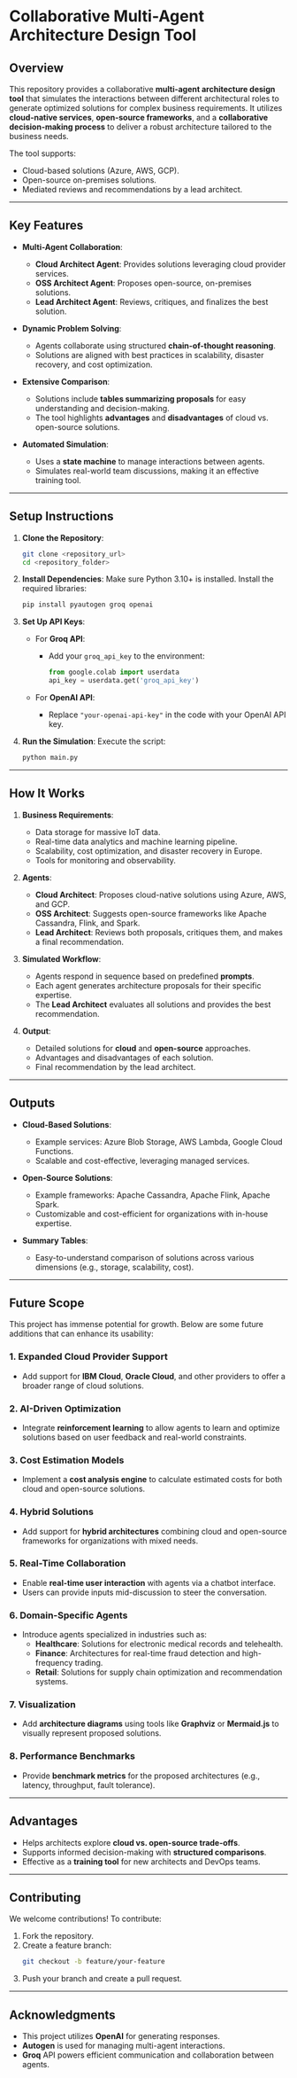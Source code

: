 # **Collaborative Multi-Agent Architecture Design Tool**

## **Overview**
This repository provides a collaborative **multi-agent architecture design tool** that simulates the interactions between different architectural roles to generate optimized solutions for complex business requirements. It utilizes **cloud-native services**, **open-source frameworks**, and a **collaborative decision-making process** to deliver a robust architecture tailored to the business needs.

The tool supports:
- Cloud-based solutions (Azure, AWS, GCP).
- Open-source on-premises solutions.
- Mediated reviews and recommendations by a lead architect.

---

## **Key Features**
- **Multi-Agent Collaboration**:
  - **Cloud Architect Agent**: Provides solutions leveraging cloud provider services.
  - **OSS Architect Agent**: Proposes open-source, on-premises solutions.
  - **Lead Architect Agent**: Reviews, critiques, and finalizes the best solution.

- **Dynamic Problem Solving**:
  - Agents collaborate using structured **chain-of-thought reasoning**.
  - Solutions are aligned with best practices in scalability, disaster recovery, and cost optimization.

- **Extensive Comparison**:
  - Solutions include **tables summarizing proposals** for easy understanding and decision-making.
  - The tool highlights **advantages** and **disadvantages** of cloud vs. open-source solutions.

- **Automated Simulation**:
  - Uses a **state machine** to manage interactions between agents.
  - Simulates real-world team discussions, making it an effective training tool.

---

## **Setup Instructions**
1. **Clone the Repository**:
   ```bash
   git clone <repository_url>
   cd <repository_folder>
   ```

2. **Install Dependencies**:
   Make sure Python 3.10+ is installed. Install the required libraries:
   ```bash
   pip install pyautogen groq openai
   ```

3. **Set Up API Keys**:
   - For **Groq API**:
     - Add your `groq_api_key` to the environment:
       ```python
       from google.colab import userdata
       api_key = userdata.get('groq_api_key')
       ```

   - For **OpenAI API**:
     - Replace `"your-openai-api-key"` in the code with your OpenAI API key.

4. **Run the Simulation**:
   Execute the script:
   ```bash
   python main.py
   ```

---

## **How It Works**
1. **Business Requirements**:
   - Data storage for massive IoT data.
   - Real-time data analytics and machine learning pipeline.
   - Scalability, cost optimization, and disaster recovery in Europe.
   - Tools for monitoring and observability.

2. **Agents**:
   - **Cloud Architect**: Proposes cloud-native solutions using Azure, AWS, and GCP.
   - **OSS Architect**: Suggests open-source frameworks like Apache Cassandra, Flink, and Spark.
   - **Lead Architect**: Reviews both proposals, critiques them, and makes a final recommendation.

3. **Simulated Workflow**:
   - Agents respond in sequence based on predefined **prompts**.
   - Each agent generates architecture proposals for their specific expertise.
   - The **Lead Architect** evaluates all solutions and provides the best recommendation.

4. **Output**:
   - Detailed solutions for **cloud** and **open-source** approaches.
   - Advantages and disadvantages of each solution.
   - Final recommendation by the lead architect.

---

## **Outputs**
- **Cloud-Based Solutions**:
  - Example services: Azure Blob Storage, AWS Lambda, Google Cloud Functions.
  - Scalable and cost-effective, leveraging managed services.

- **Open-Source Solutions**:
  - Example frameworks: Apache Cassandra, Apache Flink, Apache Spark.
  - Customizable and cost-efficient for organizations with in-house expertise.

- **Summary Tables**:
  - Easy-to-understand comparison of solutions across various dimensions (e.g., storage, scalability, cost).

---

## **Future Scope**
This project has immense potential for growth. Below are some future additions that can enhance its usability:

### **1. Expanded Cloud Provider Support**
- Add support for **IBM Cloud**, **Oracle Cloud**, and other providers to offer a broader range of cloud solutions.

### **2. AI-Driven Optimization**
- Integrate **reinforcement learning** to allow agents to learn and optimize solutions based on user feedback and real-world constraints.

### **3. Cost Estimation Models**
- Implement a **cost analysis engine** to calculate estimated costs for both cloud and open-source solutions.

### **4. Hybrid Solutions**
- Add support for **hybrid architectures** combining cloud and open-source frameworks for organizations with mixed needs.

### **5. Real-Time Collaboration**
- Enable **real-time user interaction** with agents via a chatbot interface.
- Users can provide inputs mid-discussion to steer the conversation.

### **6. Domain-Specific Agents**
- Introduce agents specialized in industries such as:
  - **Healthcare**: Solutions for electronic medical records and telehealth.
  - **Finance**: Architectures for real-time fraud detection and high-frequency trading.
  - **Retail**: Solutions for supply chain optimization and recommendation systems.

### **7. Visualization**
- Add **architecture diagrams** using tools like **Graphviz** or **Mermaid.js** to visually represent proposed solutions.

### **8. Performance Benchmarks**
- Provide **benchmark metrics** for the proposed architectures (e.g., latency, throughput, fault tolerance).

---

## **Advantages**
- Helps architects explore **cloud vs. open-source trade-offs**.
- Supports informed decision-making with **structured comparisons**.
- Effective as a **training tool** for new architects and DevOps teams.

---

## **Contributing**
We welcome contributions! To contribute:
1. Fork the repository.
2. Create a feature branch:
   ```bash
   git checkout -b feature/your-feature
   ```
3. Push your branch and create a pull request.


---

## **Acknowledgments**
- This project utilizes **OpenAI** for generating responses.
- **Autogen** is used for managing multi-agent interactions.
- **Groq** API powers efficient communication and collaboration between agents.

